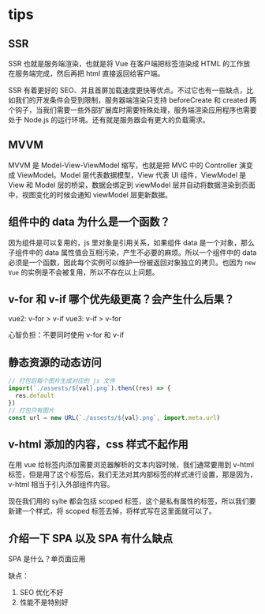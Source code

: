 # tips

## SSR

SSR 也就是服务端渲染，也就是将 Vue 在客户端把标签渲染成 HTML 的工作放在服务端完成，然后再把 html 直接返回给客户端。

SSR 有着更好的 SEO、并且首屏加载速度更快等优点。不过它也有一些缺点，比如我们的开发条件会受到限制，服务器端渲染只支持 beforeCreate 和 created 两个钩子，当我们需要一些外部扩展库时需要特殊处理，服务端渲染应用程序也需要处于 Node.js 的运行环境。还有就是服务器会有更大的负载需求。

## MVVM

MVVM 是 Model-View-ViewModel 缩写，也就是把 MVC 中的 Controller 演变成 ViewModel。Model 层代表数据模型，View 代表 UI 组件，ViewModel 是 View 和 Model 层的桥梁，数据会绑定到 viewModel 层并自动将数据渲染到页面中，视图变化的时候会通知 viewModel 层更新数据。

## 组件中的 data 为什么是一个函数？

因为组件是可以复用的，js 里对象是引用关系，如果组件 data 是一个对象，那么子组件中的 data 属性值会互相污染，产生不必要的麻烦。所以一个组件中的 data 必须是一个函数，因此每个实例可以维护一份被返回对象独立的拷贝。也因为 `new Vue` 的实例是不会被复用，所以不存在以上问题。

## v-for 和 v-if 哪个优先级更高？会产生什么后果？

vue2: v-for > v-if
vue3: v-if > v-for

心智负担：不要同时使用 v-for 和 v-if

## 静态资源的动态访问

```js
// 打包后每个图片生成对应的 js 文件
import(`./assests/${val}.png`).then((res) => {
  res.default
})
// 打包只有图片
const url = new URL(`./assests/${val}.png`, import.meta.url)
```

## v-html 添加的内容，css 样式不起作用

在用 vue 给标签内添加需要浏览器解析的文本内容时候，我们通常要用到 v-html 标签，但是用了这个标签后，我们无法对其内部标签的样式进行设置，那是因为，v-html 相当于引入外部组件内容。

现在我们用的 sylte 都会包括 scoped 标签，这个是私有属性的标签，所以我们要新建一个样式，将 scoped 标签去掉，将样式写在这里面就可以了。

## 介绍一下 SPA 以及 SPA 有什么缺点

SPA 是什么？单页面应用

缺点：

1. SEO 优化不好
2. 性能不是特别好

